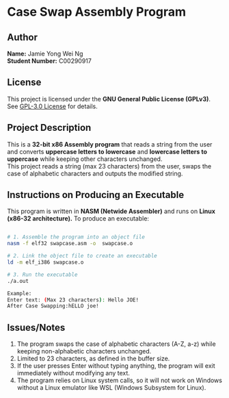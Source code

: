 # Case Swap Assembly Program

## Author
**Name:** Jamie Yong Wei Ng <br>
**Student Number:** C00290917

## License
This project is licensed under the **GNU General Public License (GPLv3)**.  
See [GPL-3.0 License](https://www.gnu.org/licenses/gpl-3.0.html) for details.

## Project Description
This is a **32-bit x86 Assembly program** that reads a string from the user and converts **uppercase letters to lowercase** and **lowercase letters to uppercase** while keeping other characters unchanged.<br>
This project reads a string (max 23 characters) from the user, swaps the case of alphabetic characters and outputs the modified string.

## Instructions on Producing an Executable
This program is written in **NASM (Netwide Assembler)** and runs on **Linux (x86-32 architecture).**
To produce an executable:
```sh

# 1. Assemble the program into an object file
nasm -f elf32 swapcase.asm -o  swapcase.o

# 2. Link the object file to create an executable
ld -m elf_i386 swapcase.o    

# 3. Run the executable
./a.out

Example:
Enter text: (Max 23 characters): Hello JOE!
After Case Swapping:hELLO joe!

```

## Issues/Notes
1. The program swaps the case of alphabetic characters (A-Z, a-z) while keeping non-alphabetic characters unchanged.
2. Limited to 23 characters, as defined in the buffer size.
3. If the user presses Enter without typing anything, the program will exit immediately without modifying any text.
4. The program relies on Linux system calls, so it will not work on Windows without a Linux emulator like WSL (Windows Subsystem for Linux).
